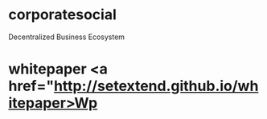 # corporatesocial
Decentralized Business Ecosystem

# whitepaper <a href="http://setextend.github.io/whitepaper>Wp</a>
